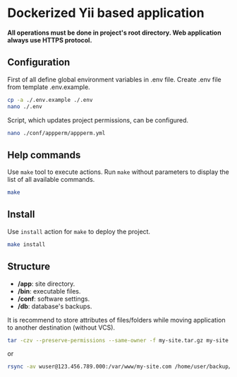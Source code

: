 # Dockerized Yii based application

**All operations must be done in project's root directory.
Web application always use HTTPS protocol.**

## Configuration

First of all define global environment variables in .env file.
Create .env file from template .env.example.

```bash
cp -a ./.env.example ./.env
nano ./.env
```

Script, which updates project permissions, can be configured.

```bash
nano ./conf/appperm/appperm.yml
```

## Help commands

Use `make` tool to execute actions. Run `make` without parameters
to display the list of all available commands.

```bash
make
```

## Install

Use `install` action for `make` to deploy the project.

```bash
make install
```

## Structure

- **/app**: site directory.
- **/bin**: executable files.
- **/conf**: software settings.
- **/db**: database's backups.

It is recommend to store attributes of files/folders
while moving application to another destination (without VCS).

```bash
tar -czv --preserve-permissions --same-owner -f my-site.tar.gz my-site.com/
```

or

```bash
rsync -av wuser@123.456.789.000:/var/www/my-site.com /home/user/backup/
```
